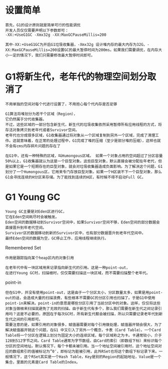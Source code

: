 

# 设置简单

    首先，G1的设计原则就是简单可行的性能调优
    开发人员仅仅需要声明以下参数即可：
    -XX:+UseG1GC -Xmx32g -XX:MaxGCPauseMillis=200
    
    其中-XX:+UseG1GC为开启G1垃圾收集器，-Xmx32g 设计堆内存的最大内存为32G，-XX:MaxGCPauseMillis=200设置GC的最大暂停时间为200ms。如果我们需要调优，在内存大小一定的情况下，我们只需要修改最大暂停时间即可。


# G1将新生代，老年代的物理空间划分取消了

    不用单独的空间对每个代进行设置了，不用担心每个代内存是否足够
    
    G1算法将堆划分为若干个区域（Region），
    它仍然属于分代收集器。
    不过，这些区域的一部分包含新生代，新生代的垃圾收集依然采用暂停所有应用线程的方式，将存活对象拷贝到老年代或者Survivor空间。
    老年代也分成很多区域，G1收集器通过将对象从一个区域复制到另外一个区域，完成了清理工作。这就意味着，在正常的处理过程中，G1完成了堆的压缩（至少是部分堆的压缩），这样也就不会有cms内存碎片问题的存在了
    
    在G1中，还有一种特殊的区域，叫Humongous区域。 如果一个对象占用的空间超过了分区容量50%以上，G1收集器就认为这是一个巨型对象。这些巨型对象，默认直接会被分配在年老代，但是如果它是一个短期存在的巨型对象，就会对垃圾收集器造成负面影响。为了解决这个问题，G1划分了一个Humongous区，它用来专门存放巨型对象。如果一个H区装不下一个巨型对象，那么G1会寻找连续的H分区来存储。为了能找到连续的H区，有时候不得不启动Full GC。
    
    
    
# G1 Young GC

    Young GC主要是对Eden区进行GC，
    它在Eden空间耗尽时会被触发。
    Eden空间的数据移动到Survivor空间中，如果Survivor空间不够，Eden空间的部分数据会直接晋升到年老代空间。
    Survivor区的数据移动到新的Survivor区中，也有部分数据晋升到老年代空间中。
    最终Eden空间的数据为空，GC停止工作，应用线程继续执行。

Remembered Set

    作用是跟踪指向某个heap区内的对象引用

    在老年代中有一块区域用来记录指向新生代的引用。这是一种point-out，
    在进行Young GC时，扫描根时，仅仅需要扫描这一块区域，而不需要扫描整个老年代。
    
point-in
        
    但在G1中，并没有使用point-out，这是由于一个分区太小，分区数量太多，如果是用point-out的话，会造成大量的扫描浪费，有些根本不需要GC的分区引用也扫描了。于是G1中使用point-in来解决。point-in的意思是哪些分区引用了当前分区中的对象。这样，仅仅将这些对象当做根来扫描就避免了无效的扫描。由于新生代有多个，那么我们需要在新生代之间记录引用吗？这是不必要的，原因在于每次GC时，所有新生代都会被扫描，所以只需要记录老年代到新生代之间的引用即可。
    需要注意的是，如果引用的对象很多，赋值器需要对每个引用做处理，赋值器开销会很大，为了解决赋值器开销这个问题，在G1 中又引入了另外一个概念，卡表（Card Table）。一个Card Table将一个分区在逻辑上划分为固定大小的连续区域，每个区域称之为卡。卡通常较小，介于128到512字节之间。Card Table通常为字节数组，由Card的索引（即数组下标）来标识每个分区的空间地址。默认情况下，每个卡都未被引用。当一个地址空间被引用时，这个地址空间对应的数组索引的值被标记为”0″，即标记为脏被引用，此外RSet也将这个数组下标记录下来。一般情况下，这个RSet其实是一个Hash Table，Key是别的Region的起始地址，Value是一个集合，里面的元素是Card Table的Index。

